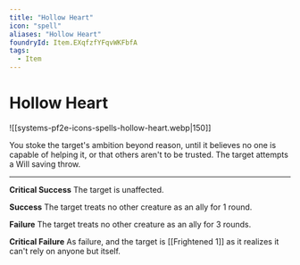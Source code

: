 ```yaml
---
title: "Hollow Heart"
icon: "spell"
aliases: "Hollow Heart"
foundryId: Item.EXqfzfYFqvWKFbfA
tags:
  - Item
---
```


# Hollow Heart
![[systems-pf2e-icons-spells-hollow-heart.webp|150]]

You stoke the target's ambition beyond reason, until it believes no one is capable of helping it, or that others aren't to be trusted. The target attempts a Will saving throw.

* * *

**Critical Success** The target is unaffected.

**Success** The target treats no other creature as an ally for 1 round.

**Failure** The target treats no other creature as an ally for 3 rounds.

**Critical Failure** As failure, and the target is [[Frightened 1]] as it realizes it can't rely on anyone but itself.
